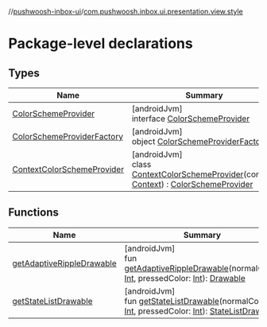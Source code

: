 //[pushwoosh-inbox-ui](../../index.md)/[com.pushwoosh.inbox.ui.presentation.view.style](index.md)

# Package-level declarations

## Types

| Name | Summary |
|---|---|
| [ColorSchemeProvider](-color-scheme-provider/index.md) | [androidJvm]<br>interface [ColorSchemeProvider](-color-scheme-provider/index.md) |
| [ColorSchemeProviderFactory](-color-scheme-provider-factory/index.md) | [androidJvm]<br>object [ColorSchemeProviderFactory](-color-scheme-provider-factory/index.md) |
| [ContextColorSchemeProvider](-context-color-scheme-provider/index.md) | [androidJvm]<br>class [ContextColorSchemeProvider](-context-color-scheme-provider/index.md)(context: [Context](https://developer.android.com/reference/kotlin/android/content/Context.html)) : [ColorSchemeProvider](-color-scheme-provider/index.md) |

## Functions

| Name | Summary |
|---|---|
| [getAdaptiveRippleDrawable](get-adaptive-ripple-drawable.md) | [androidJvm]<br>fun [getAdaptiveRippleDrawable](get-adaptive-ripple-drawable.md)(normalColor: [Int](https://kotlinlang.org/api/latest/jvm/stdlib/kotlin-stdlib/kotlin/-int/index.html), pressedColor: [Int](https://kotlinlang.org/api/latest/jvm/stdlib/kotlin-stdlib/kotlin/-int/index.html)): [Drawable](https://developer.android.com/reference/kotlin/android/graphics/drawable/Drawable.html) |
| [getStateListDrawable](get-state-list-drawable.md) | [androidJvm]<br>fun [getStateListDrawable](get-state-list-drawable.md)(normalColor: [Int](https://kotlinlang.org/api/latest/jvm/stdlib/kotlin-stdlib/kotlin/-int/index.html), pressedColor: [Int](https://kotlinlang.org/api/latest/jvm/stdlib/kotlin-stdlib/kotlin/-int/index.html)): [StateListDrawable](https://developer.android.com/reference/kotlin/android/graphics/drawable/StateListDrawable.html) |
